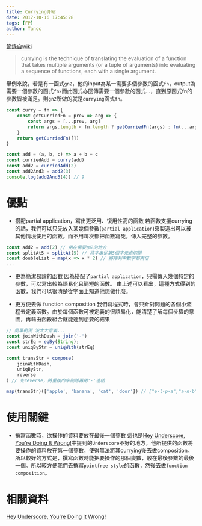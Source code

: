 ```yaml
---
title: Currying介紹
date: 2017-10-16 17:45:28
tags: [FP]
author: Tancc
---
```


[節錄自wiki](https://en.wikipedia.org/wiki/Currying)
> currying is the technique of translating the evaluation of a function that takes multiple arguments (or a tuple of arguments) into evaluating a sequence of functions, each with a single argument.

舉例來說，若是有一函式`gn2`，他的input為某一需要多個參數的函式`fn`，output為需要一個參數的函式`fn2`而此函式亦回傳需要一個參數的函式…，直到原函式fn的參數皆被滿足。則`gn2`所做的就是`currying`函式`fn`。

```javascript
const curry = fn => {
    const getCurriedFn = prev => arg => {
        const args = [...prev, arg]
        return args.length < fn.length ? getCurriedFn(args) : fn(...args)
    }
    return getCurriedFn([])
}

const add = (a, b, c) => a + b + c
const curriedAdd = curry(add)
const add2 = curriedAdd(2)
const add2And3 = add2(3)
console.log(add2And3(4)) // 9
```

# 優點
- 搭配partial application，寫出更泛用、復用性高的函數
若函數支援currying的話，我們可以只先放入某幾個參數(`partial application`)來製造出可以被其他情境使用的函數。而不用每次都把函數寫死，傳入完整的參數。
```javascript
const add2 = add(2) // 用在需要加2的地方
const splitAt5 = splitAt(5) // 將字串從第5個字元處切開
const doubleList = map(x => x * 2) // 將陣列中數字都兩倍
...
```

- 更為簡潔易讀的函數
因為搭配了`partial application`，只需傳入幾個特定的參數，可以寫出較為語易化且簡短的函數。
由上述可以看出，這種方式得到的函數，我們可以很清楚從字面上知道他想做什麼。

- 更方便去做 function composition
我們寫程式時，會只針對問題的各個小流程去定義函數。由於每個函數可被定義的很語易化，能清楚了解每個步驟的意圖，再藉由函數組合就能達到想要的結果

```javascript
// 簡單範例 沒太大意義...
const joinWithDash = join('-')
const strEq = eqBy(String);
const uniqByStr = uniqWith(strEq)

const transStr = compose(
    joinWithDash,
    uniqByStr,
    reverse
) // 先reverse，將重複的字刪除再用'-'連結

map(transStr)(['apple', 'banana', 'cat', 'door']) // ["e-l-p-a","a-n-b","t-a-c","r-o-d"]
```

# 使用關鍵

- 撰寫函數時，欲操作的資料要放在最後一個參數
這也是[Hey Underscore, You're Doing It Wrong!](https://www.youtube.com/watch?v=m3svKOdZijA)中提到的`Underscore`不好的地方，他所提供的函數將要操作的資料放在第一個參數，使得無法將其currying後去做composition。
所以較好的方式是，撰寫函數時能把要操作的那個變數，放在最後參數的最後一個。所以較方便我們去撰寫`pointfree style`的函數，然後去做`function composition`。

# 相關資料

[Hey Underscore, You're Doing It Wrong!](https://www.youtube.com/watch?v=m3svKOdZijA)